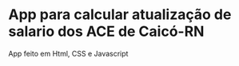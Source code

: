 # App para calcular atualização de salario dos ACE de Caicó-RN

App feito em Html, CSS e Javascript

